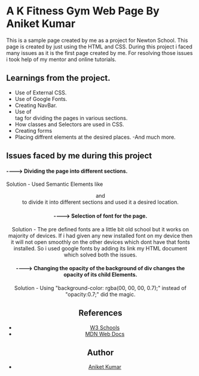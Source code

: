 
# A K Fitness Gym Web Page By Aniket Kumar

This is a sample page created by me as a project for Newton 
School. This page is created by just using the HTML and CSS.
During this project i faced many issues as it is the first page created by me.
For resolving those issues i took help of my mentor and online tutorials.


## Learnings from the project.

- Use of External CSS. 
- Use of Google Fonts.
- Creating NavBar.
- Use of <div> tag for dividing the pages in various sections.
- How classes and Selectors are used in CSS.
- Creating forms
- Placing diffrent elements at the desired places.
-And much more.


## Issues faced by me during this project

#### ----> Dividing the page into different sections.

Solution - Used Semantic Elements like <footer>
<header> and <div> to divide it into different sections and used it a desired location.



#### ----> Selection of font for the page.

Solution - The pre defined fonts are a little bit old school
but it works on majority of devices. If i had given any new installed font on my device
then it will not open smoothly on the other devices which dont have that fonts installed.
So i used google fonts by adding its link my HTML document which solved both the issues.

#### ----> Changing the opacity of the background of div changes the opacity of its child Elements.

Solution - Using "background-color: rgba(00, 00, 00, 0.7);" instead of "opacity:0.7;" did the magic.


## References

 - [W3 Schools](https://www.w3schools.com/default.asp)
 - [MDN Web Docs](https://developer.mozilla.org/en-US/)


## Author

- [Aniket Kumar](https://github.com/legendaniket)

